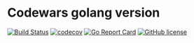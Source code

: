 # Codewars golang version

[![Build Status](https://travis-ci.com/blackhorseya/codewars-golang.svg?branch=master)](https://travis-ci.com/blackhorseya/codewars-golang)
[![codecov](https://codecov.io/gh/blackhorseya/codewars-golang/branch/master/graph/badge.svg?token=GV5MKC9FYY)](https://codecov.io/gh/blackhorseya/codewars-golang)
[![Go Report Card](https://goreportcard.com/badge/github.com/blackhorseya/codewars-golang)](https://goreportcard.com/report/github.com/blackhorseya/codewars-golang)
[![GitHub license](https://img.shields.io/github/license/blackhorseya/codewars-golang)](https://github.com/blackhorseya/codewars-golang/blob/master/LICENSE)
